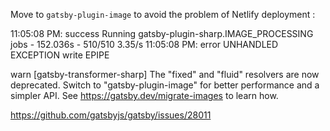 Move to `gatsby-plugin-image` to avoid the problem of Netlify deployment :

11:05:08 PM: success Running gatsby-plugin-sharp.IMAGE_PROCESSING jobs - 152.036s - 510/510 3.35/s
11:05:08 PM: error UNHANDLED EXCEPTION write EPIPE


warn [gatsby-transformer-sharp] The "fixed" and "fluid" resolvers are now deprecated. Switch to "gatsby-plugin-image" for better performance and a simpler API. See https://gatsby.dev/migrate-images to learn how.

https://github.com/gatsbyjs/gatsby/issues/28011